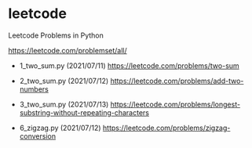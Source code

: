 # leetcode
Leetcode Problems in Python

https://leetcode.com/problemset/all/

* 1_two_sum.py (2021/07/11)
https://leetcode.com/problems/two-sum

* 2_two_sum.py (2021/07/12)
https://leetcode.com/problems/add-two-numbers

* 3_two_sum.py (2021/07/13)
https://leetcode.com/problems/longest-substring-without-repeating-characters

* 6_zigzag.py (2021/07/12)
https://leetcode.com/problems/zigzag-conversion
